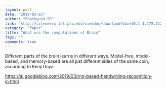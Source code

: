 ```yaml
---
layout: post
date: "2019-03-03"
author: "Prathyush SP"
link: "http://citeseerx.ist.psu.edu/viewdoc/download?doi=10.1.1.178.2123&rep=rep1&type=pdf"
category: "Paper"
title: "What are the computations of Brain"
tags: ""
comments: true
---
```

Different parts of the brain learns in different ways. Model-free, model-based, and memory-based are all just different sides of the same coin, according to Kenji Doya

https://ai.googleblog.com/2019/03/rnn-based-handwriting-recognition-in.html